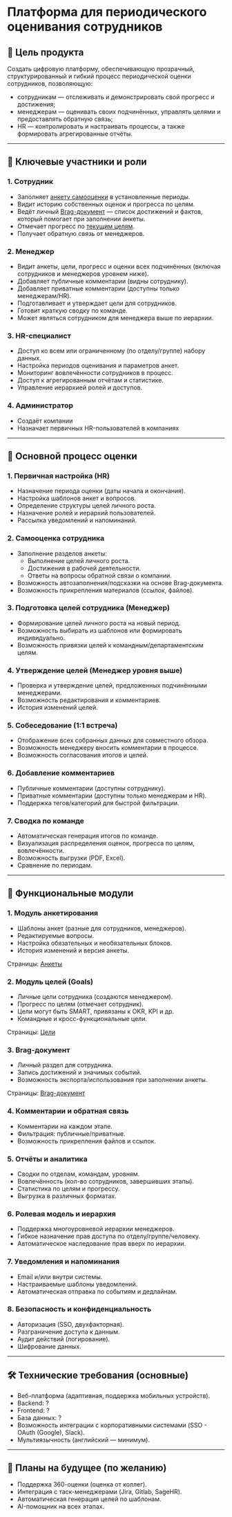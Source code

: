 # Платформа для периодического оценивания сотрудников
## 🎯 Цель продукта
Создать цифровую платформу, обеспечивающую прозрачный, структурированный и гибкий процесс периодической оценки сотрудников, позволяющую:
- сотрудникам — отслеживать и демонстрировать свой прогресс и достижения;
- менеджерам — оценивать своих подчинённых, управлять целями и предоставлять обратную связь;
- HR — контролировать и настраивать процессы, а также формировать агрегированные отчёты.
---
## 👥 Ключевые участники и роли
### 1. Сотрудник
- Заполняет [анкету самооценки](self-review_-periodId_edit.md) в установленные периоды.
- Видит историю собственных оценок и прогресса по целям.
- Ведёт личный [Brag-документ](Prototype_minimal/brag-doc.md) — список достижений и фактов, который помогает при заполнении анкеты.
- Отмечает прогресс по [текущим целям](goals.md).
- Получает обратную связь от менеджеров.
### 2. Менеджер
- Видит анкеты, цели, прогресс и оценки всех подчинённых (включая сотрудников и менеджеров уровнем ниже).
- Добавляет публичные комментарии (видны сотруднику).
- Добавляет приватные комментарии (доступны только менеджерам/HR).
- Подготавливает и утверждает цели для сотрудников.
- Готовит краткую сводку по команде.
- Может являться сотрудником для менеджера выше по иерархии.
### 3. HR-специалист
- Доступ ко всем или ограниченному (по отделу/группе) набору данных.
- Настройка периодов оценивания и параметров анкет.
- Мониторинг вовлечённости сотрудников в процесс.
- Доступ к агрегированным отчётам и статистике.
- Управление иерархией ролей и доступов.
### 4. Администратор
- Создаёт компании
- Назначает первичных HR-пользователей в компаниях
---
## 🧪 Основной процесс оценки
### 1. Первичная настройка (HR)
- Назначение периода оценки (даты начала и окончания).
- Настройка шаблонов анкет и вопросов.
- Определение структуры целей личного роста.
- Назначение ролей и иерархий пользователей.
- Рассылка уведомлений и напоминаний.
### 2. Самооценка сотрудника
- Заполнение разделов анкеты:
    - Выполнение целей личного роста.
    - Достижения в рабочей деятельности.
    - Ответы на вопросы обратной связи о компании.
- Возможность автозаполнения/подсказки на основе Brag-документа.
- Возможность прикрепления материалов (ссылок, файлов).
### 3. Подготовка целей сотрудника (Менеджер)
- Формирование целей личного роста на новый период.
- Возможность выбирать из шаблонов или формировать индивидуально.
- Возможность привязки целей к командным/департаментским целям.
### 4. Утверждение целей (Менеджер уровня выше)
- Проверка и утверждение целей, предложенных подчинёнными менеджерами.
- Возможность редактирования и комментариев.
- История изменений целей.
### 5. Собеседование (1:1 встреча)
- Отображение всех собранных данных для совместного обзора.
- Возможность менеджеру вносить комментарии в процессе.
- Возможность согласования итогов и целей.
### 6. Добавление комментариев
- Публичные комментарии (доступны сотруднику).
- Приватные комментарии (доступны только менеджерам и HR).
- Поддержка тегов/категорий для быстрой фильтрации.
### 7. Сводка по команде
- Автоматическая генерация итогов по команде.
- Визуализация распределения оценок, прогресса по целям, вовлечённости.
- Возможность выгрузки (PDF, Excel).
- Сравнение по периодам.

---
## 🧩 Функциональные модули
### 1. Модуль анкетирования
- Шаблоны анкет (разные для сотрудников, менеджеров).
- Редактируемые вопросы.
- Настройка обязательных и необязательных блоков.
- История изменений и версия анкеты.

Страницы: [Анкеты](05%20Страницы.md#Анкеты)
### 2. Модуль целей (Goals)
- Личные цели сотрудника (создаются менеджером).
- Прогресс по целям (отмечает сотрудник).
- Цели могут быть SMART, привязаны к OKR, KPI и др.
- Командные и кросс-функциональные цели.

Страницы: [Цели](05%20Страницы.md#Цели)
### 3. Brag-документ
- Личный раздел для сотрудника.
- Запись достижений и значимых событий.
- Возможность экспорта/использования при заполнении анкеты.

Страницы: [Brag-документ](05%20Страницы.md#Brag-документ)
### 4. Комментарии и обратная связь
- Комментарии на каждом этапе.
- Фильтрация: публичные/приватные.
- Возможность прикрепления файлов и ссылок.
### 5. Отчёты и аналитика
- Сводки по отделам, командам, уровням.
- Вовлечённость (кол-во сотрудников, завершивших этапы).
- Статистика по целям и прогрессу.
- Выгрузка в различных форматах.
### 6. Ролевая модель и иерархия
- Поддержка многоуровневой иерархии менеджеров.
- Гибкое назначение прав доступа по отделу/группе/человеку.
- Автоматическое наследование прав вверх по иерархии.
### 7. Уведомления и напоминания
- Email и/или внутри системы.
- Настраиваемые шаблоны уведомлений.
- Автоматическая отправка по событиям и дедлайнам.
### 8. Безопасность и конфиденциальность
- Авторизация (SSO, двухфакторная).
- Разграничение доступа к данным.
- Аудит действий (логирование).
- Шифрование данных.
---
## 🛠️ Технические требования (основные)
- Веб-платформа (адаптивная, поддержка мобильных устройств).
- Backend: ?
- Frontend: ?
- База данных: ?
- Возможность интеграции с корпоративными системами (SSO - OAuth (Google), Slack).
- Мультиязычность (английский — минимум).
---
## 🔮 Планы на будущее (по желанию)
- Поддержка 360-оценки (оценка от коллег).
- Интеграция с таск-менеджерами (Jira, Gitlab, SageHR).
- Автоматическая генерация целей по шаблонам.
- AI-помощник на всех этапах.
